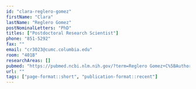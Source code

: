 ```yaml
---
id: "clara-reglero-gomez"
firstName: "Clara"
lastName: "Reglero Gomez"
postNominalLetters: "PhD"
titles: ["Postdoctoral Research Scientist"]
phone: "851-5292"
fax: ""
email: "cr3023@cumc.columbia.edu"
room: "401B"
researchAreas: []
pubmed: "https://pubmed.ncbi.nlm.nih.gov/?term=Reglero Gomez+C%5BAuthor%5D"
url: ""
tags: ["page-format::short", "publication-format::recent"]
---
```

